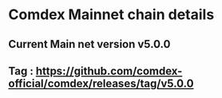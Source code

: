 # Comdex Mainnet chain details

## Current Main net version v5.0.0
## Tag : https://github.com/comdex-official/comdex/releases/tag/v5.0.0
